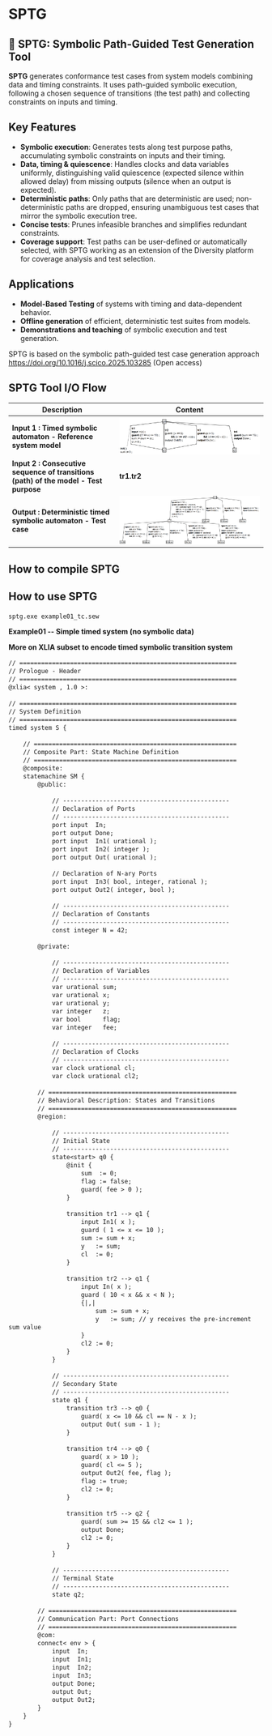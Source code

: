 # SPTG

## 🧩 SPTG: Symbolic Path-Guided Test Generation Tool


**SPTG** generates conformance test cases from system models combining data and timing constraints. It uses path-guided symbolic execution, following a chosen sequence of transitions (the test path) and collecting constraints on inputs and timing.  

## Key Features

- **Symbolic execution**: Generates tests along test purpose paths, accumulating symbolic constraints on inputs and their timing.  
- **Data, timing & quiescence**: Handles clocks and data variables uniformly, distinguishing valid quiescence (expected silence within allowed delay) from missing outputs (silence when an output is expected).  
- **Deterministic paths**: Only paths that are deterministic are used; non-deterministic paths are dropped, ensuring unambiguous test cases that mirror the symbolic execution tree.  
- **Concise tests**: Prunes infeasible branches and simplifies redundant constraints.  
- **Coverage support**: Test paths can be user-defined or automatically selected, with SPTG working as an extension of the Diversity platform for coverage analysis and test selection.

## Applications

- **Model-Based Testing** of systems with timing and data-dependent behavior.    
- **Offline generation** of efficient, deterministic test suites from models.
- **Demonstrations and teaching** of symbolic execution and test generation.


SPTG is based on the symbolic path-guided test case generation approach https://doi.org/10.1016/j.scico.2025.103285 (Open access)


## SPTG Tool I/O Flow




<table class="spaced-table">
  <thead>
    <tr>
      <th>Description</th>
      <th>Content</th>
    </tr>
  </thead>
  <tbody>
    <tr>
      <td><b>Input 1 : Timed symbolic automaton - Reference system model</b></td>
      <td><img src="files/images/example01_paper_tacas.PNG" alt="Timed symbolic automaton"></td>
    </tr>
    <tr>
      <td><b>Input 2 : Consecutive sequence of transitions (path) of the model - Test purpose</b></td>
      <td>
      <b>tr1.tr2</b>
      </td>
    </tr>
    <tr>
      <td><b>Output : Deterministic timed symbolic automaton - Test case</b></td>
      <td><img src="files/images/example01_paper_tacas_testcase.PNG" alt="Deterministic timed symbolic automaton"></td>
    </tr>
  </tbody>
</table>



## How to compile SPTG


## How to use SPTG

```
sptg.exe example01_tc.sew

```


**Example01 -- Simple timed system (no symbolic data)**



**More on XLIA subset to encode timed symbolic transition system**


```
// ============================================================
// Prologue - Header
// ============================================================
@xlia< system , 1.0 >:

// ============================================================
// System Definition
// ============================================================
timed system S {

    // ========================================================
    // Composite Part: State Machine Definition
    // ========================================================
    @composite:
    statemachine SM {
        @public:

            // ----------------------------------------------
            // Declaration of Ports
            // ----------------------------------------------
            port input  In;
            port output Done;
            port input  In1( urational );
            port input  In2( integer );
            port output Out( urational );

            // Declaration of N-ary Ports
            port input  In3( bool, integer, rational );
            port output Out2( integer, bool );

            // ----------------------------------------------
            // Declaration of Constants
            // ----------------------------------------------
            const integer N = 42;

        @private:

            // ----------------------------------------------
            // Declaration of Variables
            // ----------------------------------------------
            var urational sum;
            var urational x;
            var urational y;
            var integer   z;
            var bool      flag;
            var integer   fee;

            // ----------------------------------------------
            // Declaration of Clocks
            // ----------------------------------------------
            var clock urational cl;
            var clock urational cl2;

        // ====================================================
        // Behavioral Description: States and Transitions
        // ====================================================
        @region:

            // ----------------------------------------------
            // Initial State
            // ----------------------------------------------
            state<start> q0 {
                @init {
                    sum  := 0;
                    flag := false;
                    guard( fee > 0 );
                }

                transition tr1 --> q1 {
                    input In1( x );
                    guard ( 1 <= x <= 10 );
                    sum := sum + x;
                    y   := sum;
                    cl  := 0;
                }

                transition tr2 --> q1 {
                    input In( x );
                    guard ( 10 < x && x < N );
                    {|,|
                        sum := sum + x;
                        y   := sum; // y receives the pre-increment sum value
                    }
                    cl2 := 0;
                }
            }

            // ----------------------------------------------
            // Secondary State
            // ----------------------------------------------
            state q1 {
                transition tr3 --> q0 {
                    guard( x <= 10 && cl == N - x );
                    output Out( sum - 1 );
                }

                transition tr4 --> q0 {
                    guard( x > 10 );
                    guard( cl <= 5 );
                    output Out2( fee, flag );
                    flag := true;
                    cl2 := 0;
                }

                transition tr5 --> q2 {
                    guard( sum >= 15 && cl2 <= 1 );
                    output Done;
                    cl2 := 0;
                }
            }

            // ----------------------------------------------
            // Terminal State
            // ----------------------------------------------
            state q2;

        // ====================================================
        // Communication Part: Port Connections
        // ====================================================
        @com:
        connect< env > {
            input  In;
            input  In1;
            input  In2;
            input  In3;
            output Done;
            output Out;
            output Out2;
        }
    }
}

```



